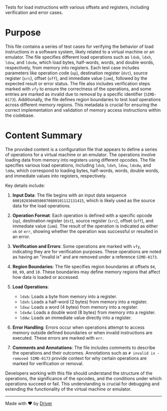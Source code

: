 <!--------------------------------------------------------------------------------->
<!-- IMPORTANT: This file is auto-generated by Driver (https://driver.ai). -------->
<!-- Manual edits may be overwritten on future commits. --------------------------->
<!--------------------------------------------------------------------------------->

Tests for load instructions with various offsets and registers, including verification and error cases.

# Purpose
This file contains a series of test cases for verifying the behavior of load instructions in a software system, likely related to a virtual machine or an emulator. The file specifies different load operations such as `ldxb`, `ldxh`, `ldxw`, and `ldxdw`, which load bytes, half-words, words, and double words, respectively, from memory into registers. Each test case includes parameters like operation code (`op`), destination register (`dst`), source register (`src`), offset (`off`), and immediate value (`imm`), followed by the expected result or error status. The file also includes verification steps marked with `vfy` to ensure the correctness of the operations, and some entries are marked as invalid due to removal by a specific identifier (`SIMD-0173`). Additionally, the file defines region boundaries to test load operations across different memory regions. This metadata is crucial for ensuring the correct implementation and validation of memory access instructions within the codebase.
# Content Summary
The provided content is a configuration file that appears to define a series of operations for a virtual machine or an emulator. The operations involve loading data from memory into registers using different opcodes. The file specifies various load operations, including `ldxb`, `ldxh`, `ldxw`, `ldxdw`, and `lddw`, which correspond to loading bytes, half-words, words, double words, and immediate values into registers, respectively.

Key details include:

1. **Input Data**: The file begins with an input data sequence `00010203040506070809101112131415`, which is likely used as the source data for the load operations.

2. **Operation Format**: Each operation is defined with a specific opcode (`op`), destination register (`dst`), source register (`src`), offset (`off`), and immediate value (`imm`). The result of the operation is indicated as either `ok` or `err`, showing whether the operation was successful or resulted in an error.

3. **Verification and Errors**: Some operations are marked with `vfy`, indicating they are for verification purposes. These operations are noted as having an "invalid ix" and are removed under a reference `SIMD-0173`.

4. **Region Boundaries**: The file specifies region boundaries at offsets `04`, `08`, `09`, and `10`. These boundaries may define memory regions that affect how data is loaded or accessed.

5. **Load Operations**:
   - `ldxb`: Loads a byte from memory into a register.
   - `ldxh`: Loads a half-word (2 bytes) from memory into a register.
   - `ldxw`: Loads a word (4 bytes) from memory into a register.
   - `ldxdw`: Loads a double word (8 bytes) from memory into a register.
   - `lddw`: Loads an immediate value directly into a register.

6. **Error Handling**: Errors occur when operations attempt to access memory outside defined boundaries or when invalid instructions are executed. These errors are marked with `err`.

7. **Comments and Annotations**: The file includes comments to describe the operations and their outcomes. Annotations such as `# invalid ix - removed SIMD-0173` provide context for why certain operations are marked for verification or removal.

Developers working with this file should understand the structure of the operations, the significance of the opcodes, and the conditions under which operations succeed or fail. This understanding is crucial for debugging and extending the functionality of the virtual machine or emulator.

---
Made with ❤️ by [Driver](https://www.driver.ai/)
